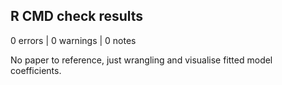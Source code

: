 ## R CMD check results

0 errors | 0 warnings |  0 notes

No paper to reference, just wrangling and visualise fitted model coefficients.

